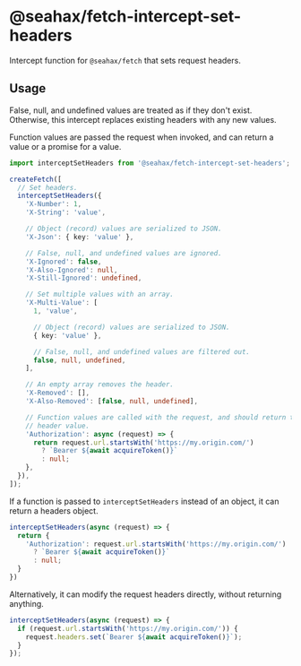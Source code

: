 # @seahax/fetch-intercept-set-headers

Intercept function for `@seahax/fetch` that sets request headers.

## Usage

False, null, and undefined values are treated as if they don't exist. Otherwise, this intercept replaces existing headers with any new values.

Function values are passed the request when invoked, and can return a value or a promise for a value.

```ts
import interceptSetHeaders from '@seahax/fetch-intercept-set-headers';

createFetch([
  // Set headers.
  interceptSetHeaders({
    'X-Number': 1,
    'X-String': 'value',

    // Object (record) values are serialized to JSON.
    'X-Json': { key: 'value' },

    // False, null, and undefined values are ignored.
    'X-Ignored': false,
    'X-Also-Ignored': null,
    'X-Still-Ignored': undefined,

    // Set multiple values with an array.
    'X-Multi-Value': [
      1, 'value',

      // Object (record) values are serialized to JSON.
      { key: 'value' },

      // False, null, and undefined values are filtered out.
      false, null, undefined,
    ],

    // An empty array removes the header.
    'X-Removed': [],
    'X-Also-Removed': [false, null, undefined],

    // Function values are called with the request, and should return the
    // header value.
    'Authorization': async (request) => {
      return request.url.startsWith('https://my.origin.com/')
        ? `Bearer ${await acquireToken()}`
        : null;
    },
  }),
]);
```

If a function is passed to `interceptSetHeaders` instead of an object, it can
return a headers object.

```ts
interceptSetHeaders(async (request) => {
  return {
    'Authorization': request.url.startsWith('https://my.origin.com/')
      ? `Bearer ${await acquireToken()}`
      : null;
  }
})
```

Alternatively, it can modify the request headers directly, without returning anything.

```ts
interceptSetHeaders(async (request) => {
  if (request.url.startsWith('https://my.origin.com/')) {
    request.headers.set(`Bearer ${await acquireToken()}`);
  }
});
```
